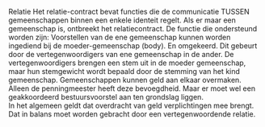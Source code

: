 Relatie
Het relatie-contract bevat functies die de communicatie TUSSEN gemeenschappen binnen een enkele identeit regelt. Als er maar een gemeenschap is, ontbreekt het relatiecontract. De functie die ondersteund worden zijn:
Voorstellen van de ene gemeenschap kunnen worden ingediend bij de moeder-gemeenschap (body). En omgekeerd.  Dit gebeurt door de vertegenwoordigers van ene gemeenschap in de ander. De vertegenwoordigers brengen een stem uit in de moeder gemeenschap, maar hun stemgewicht wordt bepaald door de stemming van het kind gemeenschap.
Gemeenschappen kunnen geld aan elkaar overmaken. Alleen de penningmeester heeft deze bevoegdheid. Maar er moet wel een geakkoordeerd bestuursvoorstel aan ten grondslag liggen.  
In het algemeen geldt dat overdracht van geld verplichtingen mee brengt. Dat in balans moet worden gebracht door een vertegenwoordende relatie.

